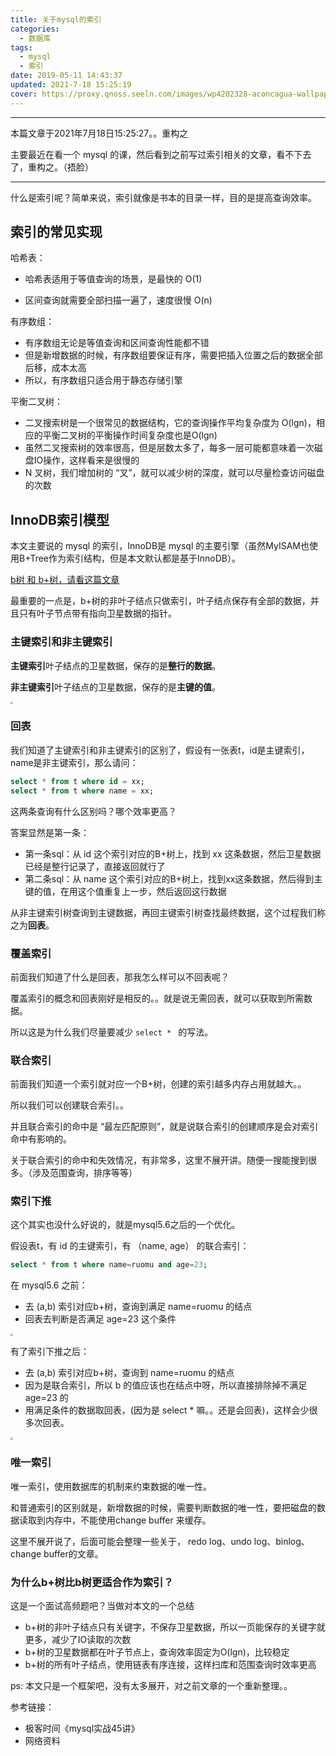 ```yaml
---
title: 关于mysql的索引
categories:
  - 数据库
tags:
  - mysql
  - 索引
date: 2019-05-11 14:43:37
updated: 2021-7-18 15:25:19
cover: https://proxy.qnoss.seeln.com/images/wp4202328-aconcagua-wallpapers.jpg
---
```

---

本篇文章于2021年7月18日15:25:27。。重构之

主要最近在看一个 mysql 的课，然后看到之前写过索引相关的文章，看不下去了，重构之。（捂脸）

---

什么是索引呢？简单来说，索引就像是书本的目录一样，目的是提高查询效率。

<!--more-->

## 索引的常见实现

哈希表：

- 哈希表适用于等值查询的场景，是最快的 O(1)

- 区间查询就需要全部扫描一遍了，速度很慢 O(n)

有序数组：

- 有序数组无论是等值查询和区间查询性能都不错
- 但是新增数据的时候，有序数组要保证有序，需要把插入位置之后的数据全部后移，成本太高
- 所以，有序数组只适合用于静态存储引擎

平衡二叉树：

- 二叉搜索树是一个很常见的数据结构，它的查询操作平均复杂度为 O(lgn)，相应的平衡二叉树的平衡操作时间复杂度也是O(lgn)
- 虽然二叉搜索树的效率很高，但是层数太多了，每多一层可能都意味着一次磁盘IO操作，这样看来是很慢的
- N 叉树，我们增加树的 “叉”，就可以减少树的深度，就可以尽量检查访问磁盘的次数



## InnoDB索引模型

本文主要说的 mysql 的索引，InnoDB是 mysql 的主要引擎（虽然MyISAM也使用B+Tree作为索引结构，但是本文默认都是基于InnoDB）。

[b树 和 b+树，请看这篇文章](https://zhuanlan.zhihu.com/p/54102723)

最重要的一点是，b+树的非叶子结点只做索引，叶子结点保存有全部的数据，并且只有叶子节点带有指向卫星数据的指针。



### 主键索引和非主键索引

**主键索引**叶子结点的卫星数据，保存的是**整行的数据**。

**非主键索引**叶子结点的卫星数据，保存的是**主键的值**。

<img src="https://proxy.qnoss.seeln.com/images/dcda101051f28502bd5c4402b292e38d.png" style="zoom:25%;" />

### 回表

我们知道了主键索引和非主键索引的区别了，假设有一张表t，id是主键索引，name是非主键索引，那么请问：

```sql
select * from t where id = xx;
select * from t where name = xx;
```

这两条查询有什么区别吗？哪个效率更高？

答案显然是第一条：

- 第一条sql：从 id 这个索引对应的B+树上，找到 xx 这条数据，然后卫星数据已经是整行记录了，直接返回就行了
- 第二条sql：从 name 这个索引对应的B+树上，找到xx这条数据，然后得到主键的值，在用这个值重复上一步，然后返回这行数据

从非主键索引树查询到主键数据，再回主键索引树查找最终数据，这个过程我们称之为**回表**。



### 覆盖索引

前面我们知道了什么是回表，那我怎么样可以不回表呢？

覆盖索引的概念和回表刚好是相反的。。就是说无需回表，就可以获取到所需数据。

所以这是为什么我们尽量要减少 `select * ` 的写法。



### 联合索引

前面我们知道一个索引就对应一个B+树，创建的索引越多内存占用就越大。。

所以我们可以创建联合索引。。

并且联合索引的命中是 “最左匹配原则”，就是说联合索引的创建顺序是会对索引命中有影响的。

关于联合索引的命中和失效情况，有非常多，这里不展开讲。随便一搜能搜到很多。（涉及范围查询，排序等等）



### 索引下推

这个其实也没什么好说的，就是mysql5.6之后的一个优化。

假设表t，有 id 的主键索引，有 （name, age） 的联合索引：

```sql
select * from t where name=ruomu and age=23;
```

在 mysql5.6 之前：

- 去 (a,b) 索引对应b+树，查询到满足 name=ruomu 的结点
- 回表去判断是否满足 age=23 这个条件

<img src="https://proxy.qnoss.seeln.com/images/b32aa8b1f75611e0759e52f5915539ac.jpg" style="zoom:25%;" />

有了索引下推之后：

- 去 (a,b) 索引对应b+树，查询到 name=ruomu 的结点
- 因为是联合索引，所以 b 的值应该也在结点中呀，所以直接排除掉不满足 age=23 的
- 用满足条件的数据取回表，(因为是 select * 嘛。。还是会回表)，这样会少很多次回表。

<img src="https://proxy.qnoss.seeln.com/images/76e385f3df5a694cc4238c7b65acfe1b.jpg" style="zoom:25%;" />

### 唯一索引

唯一索引，使用数据库的机制来约束数据的唯一性。

和普通索引的区别就是，新增数据的时候，需要判断数据的唯一性，要把磁盘的数据读取到内存中，不能使用change buffer 来缓存。

这里不展开说了，后面可能会整理一些关于， redo log、undo log、binlog、change buffer的文章。



### 为什么b+树比b树更适合作为索引？

这是一个面试高频题吧？当做对本文的一个总结

- b+树的非叶子结点只有关键字，不保存卫星数据，所以一页能保存的关键字就更多，减少了IO读取的次数
- b+树的卫星数据都在叶子节点上，查询效率固定为O(lgn)，比较稳定
- b+树的所有叶子结点，使用链表有序连接，这样扫库和范围查询时效率更高



ps: 本文只是一个框架吧，没有太多展开，对之前文章的一个重新整理。。



参考链接：

- 极客时间《mysql实战45讲》
- 网络资料